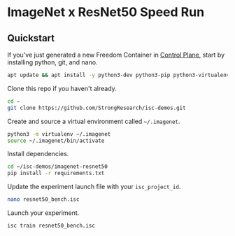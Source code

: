 # ImageNet x ResNet50 Speed Run
## Quickstart
If you've just generated a new Freedom Container in [Control Plane](https://cp.strongcompute.ai/), start by installing python, git, and nano.
```bash
apt update && apt install -y python3-dev python3-pip python3-virtualenv git nano
```
Clone this repo if you haven't already.
```bash
cd ~
git clone https://github.com/StrongResearch/isc-demos.git
```
Create and source a virtual environment called `~/.imagenet`.
```bash
python3 -m virtualenv ~/.imagenet
source ~/.imagenet/bin/activate
```
Install dependencies.
```bash
cd ~/isc-demos/imagenet-resnet50
pip install -r requirements.txt
```
Update the experiment launch file with your `isc_project_id`.
```bash
nano resnet50_bench.isc
```
Launch your experiment.
```bash
isc train resnet50_bench.isc
```
